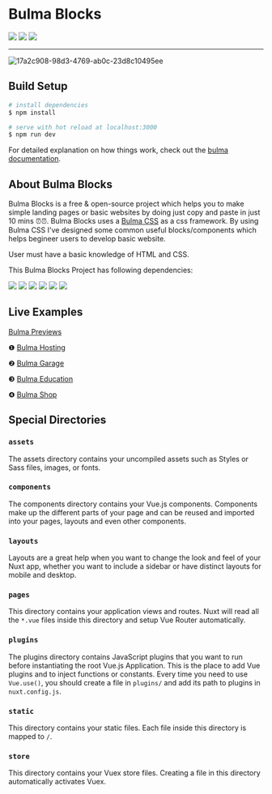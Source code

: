 # Bulma Blocks 

<img src="https://img.shields.io/badge/version-1.0.0-brightgreen?style=for-the-square&logo=appveyor">   <img src="https://img.shields.io/badge/open--source-project-red?style=for-the-square">   <img src="https://img.shields.io/badge/open--source-%E2%9D%A4%EF%B8%8F-%2300d1b2">
<hr>


![17a2c908-98d3-4769-ab0c-23d8c10495ee](https://user-images.githubusercontent.com/53045273/151689187-4b4ccf97-9a04-4bb5-9f94-ab0b9a8e997e.gif)


## Build Setup

```bash
# install dependencies
$ npm install

# serve with hot reload at localhost:3000
$ npm run dev

```

For detailed explanation on how things work, check out the [bulma documentation](https://bulma.io/documentation/).

## About Bulma Blocks

Bulma Blocks is a free & open-source project which helps you to make simple landing pages or basic websites by doing just copy and paste in just 10 mins ⏰⏰.  Bulma Blocks uses a  [Bulma CSS](https://bulma.io/) as a css framework. By using Bulma CSS I've designed some common useful blocks/components which helps begineer users to develop basic website.

User must have a basic knowledge of HTML and CSS.

This Bulma Blocks Project has following dependencies:

<img src="https://img.shields.io/badge/%40nuxtjs%2Fpwa-%5E3.3.5-blue"> 
<img src="https://img.shields.io/badge/core--js-%5E3.15.1-lightgrey">
<img src="https://img.shields.io/badge/nuxt-%5E2.15.7-red">
<img src="https://img.shields.io/badge/nuxt--clipboard2-%5E0.2.1-orange">
<img src="https://img.shields.io/badge/nuxt--highlightjs-%5E1.0.1-yellow">
<img src="https://img.shields.io/badge/vuetify-%5E2.5.5-yellowgreen">

## Live Examples

<a href="https://thetejasmagade.github.io/bulma-blocks-examples/">Bulma Previews</a>

❶ <a href="https://thetejasmagade.github.io/bulma-blocks-examples/example-1/index.html">Bulma Hosting</a>

❷ <a href="https://thetejasmagade.github.io/bulma-blocks-examples/example-2/index.html">Bulma Garage</a>

❸ <a href="https://thetejasmagade.github.io/bulma-blocks-examples/example-3/index.html">Bulma Education</a>

 ❹  <a href="https://thetejasmagade.github.io/bulma-blocks-examples/example-4/index.html">Bulma Shop</a>

## Special Directories

### `assets`

The assets directory contains your uncompiled assets such as Styles or Sass files, images, or fonts.

### `components`

The components directory contains your Vue.js components. Components make up the different parts of your page and can be reused and imported into your pages, layouts and even other components.

### `layouts`

Layouts are a great help when you want to change the look and feel of your Nuxt app, whether you want to include a sidebar or have distinct layouts for mobile and desktop.

### `pages`

This directory contains your application views and routes. Nuxt will read all the `*.vue` files inside this directory and setup Vue Router automatically.

### `plugins`

The plugins directory contains JavaScript plugins that you want to run before instantiating the root Vue.js Application. This is the place to add Vue plugins and to inject functions or constants. Every time you need to use `Vue.use()`, you should create a file in `plugins/` and add its path to plugins in `nuxt.config.js`.

### `static`

This directory contains your static files. Each file inside this directory is mapped to `/`.

### `store`

This directory contains your Vuex store files. Creating a file in this directory automatically activates Vuex.
